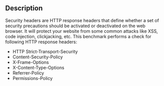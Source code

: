 ## Description

Security headers are HTTP response headers that define whether a set of security precautions should be activated or deactivated on the web browser. It will protect your website from some common attacks like XSS, code injection, clickjacking, etc. This benchmark performs a check for following HTTP response headers:

- HTTP Strict-Transport-Security
- Content-Security-Policy
- X-Frame-Options
- X-Content-Type-Options
- Referrer-Policy
- Permissions-Policy

